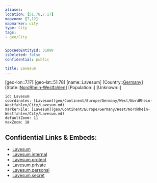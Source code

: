 ```yaml
---
aliases: 
location: [51.78,7.17]
mapzoom: [7,12] 
mapmarker: city 
type: City
tags:
- geo/City


SpocWebEntityId: 31890
isDeleted: false
confidential: public

title: Lavesum
---
```

[geo-lon::7.17]
[geo-lat::51.78]
[name::Lavesum]
[Country::[Germany](geo/Continent/Europe/Germany.md)]
[State::[NordRhein-Westfahlen](NordRhein-Westfahlen)]
[Population::]
[Unknown::]


```leaflet
id: Lavesum
coordinates: [Lavesum](geo/Continent/Europe/Germany/West/NordRhein-Westfahlen/City/Lavesum.md)
markerFile: [Lavesum](geo/Continent/Europe/Germany/West/NordRhein-Westfahlen/City/Lavesum.md)
defaultZoom: 11 
maxZoom: 18
```


## Confidential Links & Embeds: 
- [Lavesum](../../../../../../../../_public/geo/Continent/Europe/Germany/West/NordRhein-Westfahlen/City/Lavesum.md) 
- [Lavesum.internal](../../../../../../../../_internal/geo/Continent/Europe/Germany/West/NordRhein-Westfahlen/City/Lavesum.internal.md) 
- [Lavesum.protect](../../../../../../../../_protect/geo/Continent/Europe/Germany/West/NordRhein-Westfahlen/City/Lavesum.protect.md) 
- [Lavesum.private](../../../../../../../../_private/geo/Continent/Europe/Germany/West/NordRhein-Westfahlen/City/Lavesum.private.md) 
- [Lavesum.personal](../../../../../../../../_personal/geo/Continent/Europe/Germany/West/NordRhein-Westfahlen/City/Lavesum.personal.md) 
- [Lavesum.secret](../../../../../../../../_secret/geo/Continent/Europe/Germany/West/NordRhein-Westfahlen/City/Lavesum.secret.md) 
